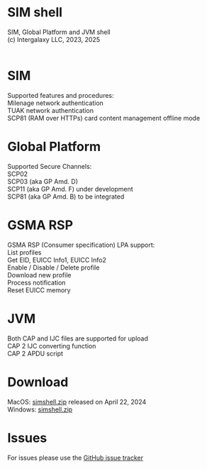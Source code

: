 # SIM shell
SIM, Global Platform and JVM shell<br/>
(c) Intergalaxy LLC, 2023, 2025
<br/>
<br/>
<h1>SIM</h1>
Supported features and procedures:<br/>
Milenage network authentication<br/>
TUAK network authentication<br/>
SCP81 (RAM over HTTPs) card content management offline mode<br/>

<h1>Global Platform</h1>
Supported Secure Channels:<br/>
SCP02<br/>
SCP03 (aka GP Amd. D)<br/>
SCP11 (aka GP Amd. F) under development<br/>
SCP81 (aka GP Amd. B) to be integrated<br/>

<h1>GSMA RSP</h1>
GSMA RSP (Consumer specification) LPA support:<br/>
List profiles<br/>
Get EID, EUICC Info1, EUICC Info2<br/>
Enable / Disable / Delete profile<br/>
Download new profile<br/>
Process notification<br/>
Reset EUICC memory<br/>

<h1>JVM</h1>
Both CAP and IJC files are supported for upload<br/>
CAP 2 IJC converting function<br/>
CAP 2 APDU script<br/>

<h1>Download</h1>
MacOS: <a href="https://intergalaxy.org/download/mac/simshell.zip">simshell.zip</a> released on April 22, 2024<br/> 
Windows: <a href="https://intergalaxy.org/download/win/simshell.zip">simshell.zip</a>
<h1>Issues</h1>
For issues please use the <a href="https://github.com/kurbatoff/simshell/issues">GitHub issue tracker</a>
